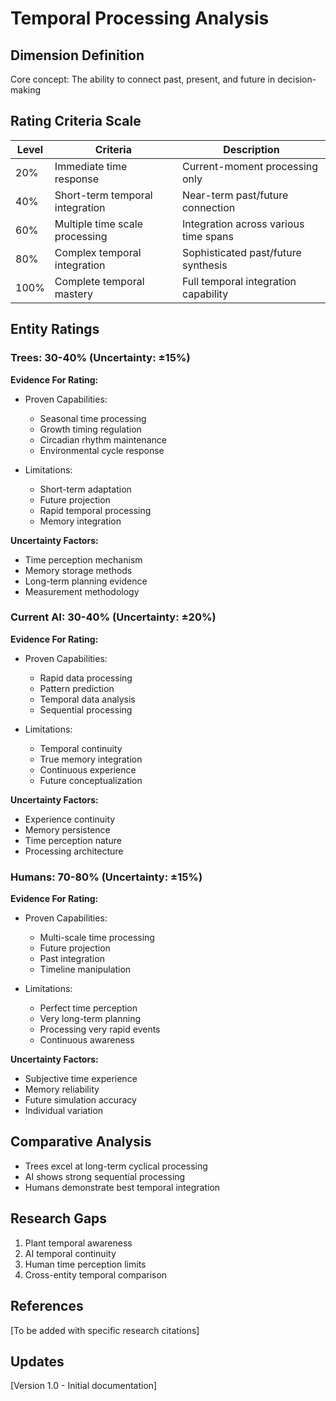 # Temporal Processing Analysis

## Dimension Definition
Core concept: The ability to connect past, present, and future in decision-making

## Rating Criteria Scale

| Level | Criteria | Description |
|-------|----------|-------------|
| 20% | Immediate time response | Current-moment processing only |
| 40% | Short-term temporal integration | Near-term past/future connection |
| 60% | Multiple time scale processing | Integration across various time spans |
| 80% | Complex temporal integration | Sophisticated past/future synthesis |
| 100% | Complete temporal mastery | Full temporal integration capability |

## Entity Ratings

### Trees: 30-40% (Uncertainty: ±15%)

**Evidence For Rating:**
- Proven Capabilities:
  * Seasonal time processing
  * Growth timing regulation
  * Circadian rhythm maintenance
  * Environmental cycle response
  
- Limitations:
  * Short-term adaptation
  * Future projection
  * Rapid temporal processing
  * Memory integration

**Uncertainty Factors:**
- Time perception mechanism
- Memory storage methods
- Long-term planning evidence
- Measurement methodology

### Current AI: 30-40% (Uncertainty: ±20%)

**Evidence For Rating:**
- Proven Capabilities:
  * Rapid data processing
  * Pattern prediction
  * Temporal data analysis
  * Sequential processing
  
- Limitations:
  * Temporal continuity
  * True memory integration
  * Continuous experience
  * Future conceptualization
  
**Uncertainty Factors:**
- Experience continuity
- Memory persistence
- Time perception nature
- Processing architecture

### Humans: 70-80% (Uncertainty: ±15%)

**Evidence For Rating:**
- Proven Capabilities:
  * Multi-scale time processing
  * Future projection
  * Past integration
  * Timeline manipulation

- Limitations:
  * Perfect time perception
  * Very long-term planning
  * Processing very rapid events
  * Continuous awareness
  
**Uncertainty Factors:**
- Subjective time experience
- Memory reliability
- Future simulation accuracy
- Individual variation

## Comparative Analysis
- Trees excel at long-term cyclical processing
- AI shows strong sequential processing
- Humans demonstrate best temporal integration

## Research Gaps
1. Plant temporal awareness
2. AI temporal continuity
3. Human time perception limits
4. Cross-entity temporal comparison

## References
[To be added with specific research citations]

## Updates
[Version 1.0 - Initial documentation]
